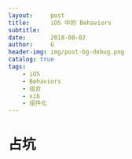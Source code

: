 ```yaml
---
layout:     post
title:      iOS 中的 Behaviors 
subtitle:   
date:       2018-08-02
author:     G
header-img: img/post-bg-debug.png
catalog: true
tags:
    - iOS
    - Behaviors 
    - 组合
    - xib
    - 组件化
---
```


# 占坑